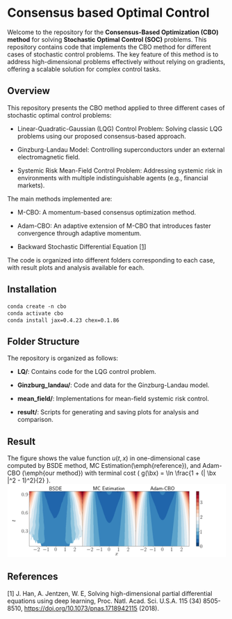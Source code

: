 # Consensus based Optimal Control
Welcome to the repository for the **Consensus-Based Optimization (CBO) method** for solving **Stochastic Optimal Control (SOC)** problems. This repository contains code that implements the CBO method for different cases of stochastic control problems. The key feature of this method is to address high-dimensional problems effectively without relying on gradients, offering a scalable solution for complex control tasks.

## Overview
This repository presents the CBO method applied to three different cases of stochastic optimal control problems:

* Linear-Quadratic-Gaussian (LQG) Control Problem: Solving classic LQG problems using our proposed consensus-based approach.

* Ginzburg-Landau Model: Controlling superconductors under an external electromagnetic field.

* Systemic Risk Mean-Field Control Problem: Addressing systemic risk in environments with multiple indistinguishable agents (e.g., financial markets).

The main methods implemented are:

* M-CBO: A momentum-based consensus optimization method.

* Adam-CBO: An adaptive extension of M-CBO that introduces faster convergence through adaptive momentum.

* Backward Stochastic Differential Equation [[1]](#han2018)

The code is organized into different folders corresponding to each case, with result plots and analysis available for each.

## Installation
```
conda create -n cbo
conda activate cbo
conda install jax=0.4.23 chex=0.1.86 
```

## Folder Structure

The repository is organized as follows:

* **LQ/**: Contains code for the LQG control problem.

* **Ginzburg_landau/**: Code and data for the Ginzburg-Landau model.

* **mean_field/**: Implementations for mean-field systemic risk control.

* **result/**: Scripts for generating and saving plots for analysis and comparison.


## Result
The figure shows the value function $u(t,x)$ in one-dimensional case  computed by BSDE method, MC Estimation(\emph{reference}), and Adam-CBO (\emph{our method}) with terminal cost \( g(\bx) = \ln \frac{1 + (\| \bx \|^2 - 1)^2}{2} \). 
![image](result/value_function_1D_case2.png)

## References
<a id="han2018">[1]</a> 
J. Han, A. Jentzen, W. E, Solving high-dimensional partial differential equations using deep learning, Proc. Natl. Acad. Sci. U.S.A.
115 (34) 8505-8510,
https://doi.org/10.1073/pnas.1718942115 (2018).